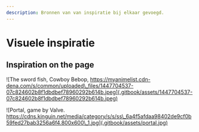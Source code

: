 ```yaml
---
description: Bronnen van van inspiratie bij elkaar gevoegd.
---
```


# Visuele inspiratie

## Inspiration on the page

![The sword fish, Cowboy Bebop, https://myanimelist.cdn-dena.com/s/common/uploaded\_files/1447704537-07c824602b8f1dbdbef78960292b614b.jpeg](.gitbook/assets/1447704537-07c824602b8f1dbdbef78960292b614b.jpeg)

![Portal, game by Valve. https://cdns.kinguin.net/media/category/s/s/ss\_6a4f5afdaa98402de9cf0b59fed27bab3256a6f4.800x600\_1.jpg](.gitbook/assets/portal.jpg)



